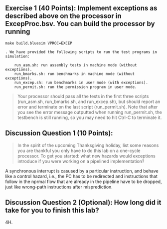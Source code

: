 ## Exercise 1 (40 Points): Implement exceptions as described above on the processor in ExcepProc.bsv. You can build the processor by running
``` 
make build.bluesim VPROC=EXCEP

. We have provided the following scripts to run the test programs in simulation:

    run_asm.sh: run assembly tests in machine mode (without exceptions).
    run_bmarks.sh: run benchmarks in machine mode (without exceptions).
    run_excep.sh: run benchmarks in user mode (with exceptions).
    run_permit.sh: run the permission program in user mode.
```
> Your processor should pass all the tests in the first three scripts (run_asm.sh, run_bmarks.sh, and run_excep.sh), but should report an error and terminate on the last script (run_permit.sh). Note that after you see the error message outputted when running run_permit.sh, the testbench is still running, so you may need to hit Ctrl-C to terminate it.

## Discussion Question 1 (10 Points): 
> In the spirit of the upcoming Thanksgiving holiday, list some reasons you are thankful you only have to do this lab on a one-cycle processor. To get you started: what new hazards would exceptions introduce if you were working on a pipelined implementation?

A synchronous interrupt is casused by a particular instruction, and behave like a control hazard, i.e., the PC has to be redirected and instructions that follow in the nprmal flow that are already in the pipeline have to be dropped, just like wrong-path instructions after misprediction.

## Discussion Question 2 (Optional): How long did it take for you to finish this lab?

4H.


